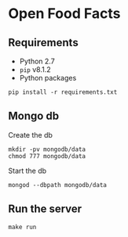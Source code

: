 # Open Food Facts

## Requirements
- Python 2.7
- `pip` v8.1.2
- Python packages
```
pip install -r requirements.txt
```

## Mongo db
Create the db
```
mkdir -pv mongodb/data
chmod 777 mongodb/data
```
Start the db
```
mongod --dbpath mongodb/data
```

## Run the server
```
make run
```
